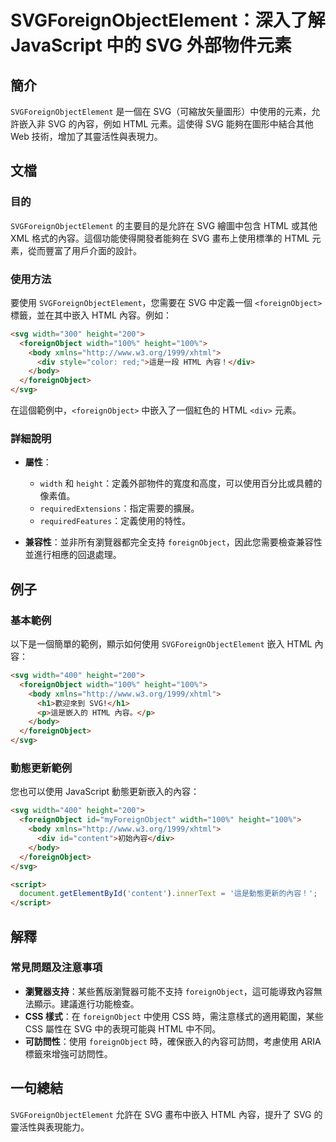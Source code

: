<!--
Meta Description: # SVGForeignObjectElement：深入了解 JavaScript 中的 SVG 外部物件元素 ## 簡介 `SVGForeignObjectElement` 是一個在 SVG（可縮放矢量圖形）中使用的元素，允許嵌入非 SVG 的內容，例如 HTML 元素。這使得 SVG 能夠在圖形...
Meta Keywords: svg, html, foreignobject, width, height
-->

# SVGForeignObjectElement：深入了解 JavaScript 中的 SVG 外部物件元素

## 簡介
`SVGForeignObjectElement` 是一個在 SVG（可縮放矢量圖形）中使用的元素，允許嵌入非 SVG 的內容，例如 HTML 元素。這使得 SVG 能夠在圖形中結合其他 Web 技術，增加了其靈活性與表現力。

## 文檔
### 目的
`SVGForeignObjectElement` 的主要目的是允許在 SVG 繪圖中包含 HTML 或其他 XML 格式的內容。這個功能使得開發者能夠在 SVG 畫布上使用標準的 HTML 元素，從而豐富了用戶介面的設計。

### 使用方法
要使用 `SVGForeignObjectElement`，您需要在 SVG 中定義一個 `<foreignObject>` 標籤，並在其中嵌入 HTML 內容。例如：

```html
<svg width="300" height="200">
  <foreignObject width="100%" height="100%">
    <body xmlns="http://www.w3.org/1999/xhtml">
      <div style="color: red;">這是一段 HTML 內容！</div>
    </body>
  </foreignObject>
</svg>
```
在這個範例中，`<foreignObject>` 中嵌入了一個紅色的 HTML `<div>` 元素。

### 詳細說明
- **屬性**：
  - `width` 和 `height`：定義外部物件的寬度和高度，可以使用百分比或具體的像素值。
  - `requiredExtensions`：指定需要的擴展。
  - `requiredFeatures`：定義使用的特性。

- **兼容性**：並非所有瀏覽器都完全支持 `foreignObject`，因此您需要檢查兼容性並進行相應的回退處理。

## 例子
### 基本範例
以下是一個簡單的範例，顯示如何使用 `SVGForeignObjectElement` 嵌入 HTML 內容：

```html
<svg width="400" height="200">
  <foreignObject width="100%" height="100%">
    <body xmlns="http://www.w3.org/1999/xhtml">
      <h1>歡迎來到 SVG!</h1>
      <p>這是嵌入的 HTML 內容。</p>
    </body>
  </foreignObject>
</svg>
```

### 動態更新範例
您也可以使用 JavaScript 動態更新嵌入的內容：

```html
<svg width="400" height="200">
  <foreignObject id="myForeignObject" width="100%" height="100%">
    <body xmlns="http://www.w3.org/1999/xhtml">
      <div id="content">初始內容</div>
    </body>
  </foreignObject>
</svg>

<script>
  document.getElementById('content').innerText = '這是動態更新的內容！';
</script>
```

## 解釋
### 常見問題及注意事項
- **瀏覽器支持**：某些舊版瀏覽器可能不支持 `foreignObject`，這可能導致內容無法顯示。建議進行功能檢查。
- **CSS 樣式**：在 `foreignObject` 中使用 CSS 時，需注意樣式的適用範圍，某些 CSS 屬性在 SVG 中的表現可能與 HTML 中不同。
- **可訪問性**：使用 `foreignObject` 時，確保嵌入的內容可訪問，考慮使用 ARIA 標籤來增強可訪問性。

## 一句總結
`SVGForeignObjectElement` 允許在 SVG 畫布中嵌入 HTML 內容，提升了 SVG 的靈活性與表現能力。